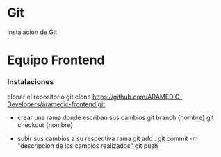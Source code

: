 # Git
Instalación de Git

# Equipo Frontend
### Instalaciones

clonar el repositorio
git clone https://github.com/ARAMEDIC-Developers/aramedic-frontend.git


* crear una rama donde escriban sus cambios
git branch {nombre}
git checkout {nombre}
<!-- git merge {nombre} (solo cuando estás en el) -->

* subir sus cambios a su respectiva rama
git add .
git commit -m "descripcion de los cambios realizados"
git push





